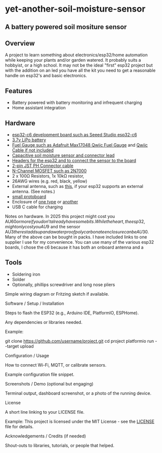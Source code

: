 # yet-another-soil-moisture-sensor

## A battery powered soil mositure sensor

## Overview

A project to learn something about electronics/esp32/home automation while keeping your plants and/or garden watered.  It probably suits a hobbyist, or a high school. It may not be the ideal "first" esp32 project but with the addition on an led you have all the kit you need to get a reasonable handle on esp32's and basic electronics. 

## Features

- Battery powered with battery monitoring and infrequent charging
- Home assistant integration

## Hardware

- [esp32-c6 development board such as Seeed Studio esp32-c6](https://wiki.seeedstudio.com/xiao_esp32c6_getting_started)
- [3.7v LiPo battery](https://core-electronics.com.au/catalogsearch/result/?q=2400mah%20LiPo)
- [Fuel Gauge such as Adafruit Max17048 Qwiic Fuel Gauge](https://core-electronics.com.au/catalogsearch/result/?q=Adafruit+MAX17048) and [Qwiic Cable if not included](https://core-electronics.com.au/qwiic-cable-50mm-41903.html)
- [Capacitive soil moisture sensor and connector lead](https://core-electronics.com.au/capacitive-soil-moisture-sensor-v20.html)
- [Headers for the esp32 and to connect the sensor to the board ](https://core-electronics.com.au/connectors-sockets/headers.html)
- [2-pin JST PH Connector cable](https://core-electronics.com.au/jst-2-pin-cable.html)
- [N-Channel MOSFET such as 2N7000](https://core-electronics.com.au/n-channel-mosfet-2n7000.html)
- 2 x 100Ω Resistors, 1x 10kΩ resistor,
- 26AWG wires (e.g. red, black, yellow)
- External antenna, such as [this](https://core-electronics.com.au/915mhz-ufl-antenna.html), if your esp32 supports an external antenna. (See notes.)
- [small protoboard](https://core-electronics.com.au/prototyping.html#category_60)
- Enclosure of [one type](https://en.wikipedia.org/wiki/Mason_jar#/media/File:Mason_jar_array.jpg) or [another](https://www.jaycar.com.au/search?q=enclosure)
- USB C cable for charging

Notes on hardware. In 2025 this project might cost you AU$60 or more if you don't already have some bits.  While the heart, the esp32, might only cost you AU$9 and the sensor AU$3 the rest adds up and a waterproof polycarbonate enclosure can be AU$30.  Many of the above can be bought in packs.  I have included links to one supplier I use for my convenience.  You can use many of the various esp32 boards, I chose the c6 because it has both an onboard antenna and a 

## Tools
- Soldering iron
- Solder
- Optionally, phillips screwdriver and long nose pliers

  


Simple wiring diagram or Fritzing sketch if available.

Software / Setup / Installation

Steps to flash the ESP32 (e.g., Arduino IDE, PlatformIO, ESPHome).

Any dependencies or libraries needed.

Example:

git clone https://github.com/username/project.git
cd project
platformio run --target upload


Configuration / Usage

How to connect Wi-Fi, MQTT, or calibrate sensors.

Example configuration file snippet.

Screenshots / Demo (optional but engaging)

Terminal output, dashboard screenshot, or a photo of the running device.

License

A short line linking to your LICENSE file.

Example: This project is licensed under the MIT License - see the [LICENSE](LICENSE) file for details.

Acknowledgements / Credits (if needed)

Shout-outs to libraries, tutorials, or people that helped.
